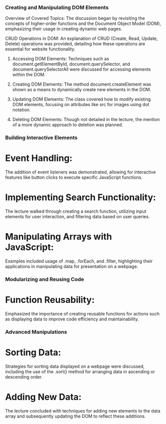 ### Creating and Manipulating DOM Elements

Overview of Covered Topics: The discussion began by revisiting the concepts of higher-order functions and the Document Object Model (DOM), emphasizing their usage in creating dynamic web pages.

CRUD Operations in DOM: An explanation of CRUD (Create, Read, Update, Delete) operations was provided, detailing how these operations are essential for website functionality.

1. Accessing DOM Elements: Techniques such as document.getElementById, document.querySelector, and document.querySelectorAll were discussed for accessing elements within the DOM.

2. Creating DOM Elements: The method document.createElement was shown as a means to dynamically create new elements in the DOM.

3. Updating DOM Elements: The class covered how to modify existing DOM elements, focusing on attributes like src for images using dot notation.

4. Deleting DOM Elements: Though not detailed in the lecture, the mention of a more dynamic approach to deletion was planned.

### Building Interactive Elements

# Event Handling: 
The addition of event listeners was demonstrated, allowing for interactive features like button clicks to execute specific JavaScript functions.

# Implementing Search Functionality:
The lecture walked through creating a search function, utilizing input elements for user interaction, and filtering data based on user queries.

# Manipulating Arrays with JavaScript:
Examples included usage of .map, .forEach, and .filter, highlighting their applications in manipulating data for presentation on a webpage.

### Modularizing and Reusing Code

# Function Reusability:
Emphasized the importance of creating reusable functions for actions such as displaying data to improve code efficiency and maintainability.

### Advanced Manipulations

# Sorting Data:
Strategies for sorting data displayed on a webpage were discussed, including the use of the .sort() method for arranging data in ascending or descending order.


# Adding New Data:
The lecture concluded with techniques for adding new elements to the data array and subsequently updating the DOM to reflect these additions.